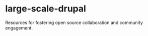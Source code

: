 large-scale-drupal
==================

Resources for fostering open source collaboration and community engagement.
